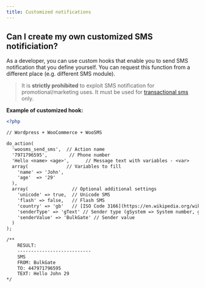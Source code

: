 ```yaml
---
title: Customized notifications
---
```


## Can I create my own customized SMS notificiation?
As a developer, you can use custom hooks that enable you to send SMS notification that you define yourself. You can request this function from a different place (e.g. different SMS module).

> It is **strictly prohibited** to exploit SMS notification for promotional/marketing uses. It must be used for [transactional sms](difference-promotional-transactional-sms.md#transactional-sms) only.

**Example of customized hook:**

``` xml
<?php

// Wordpress + WooCommerce + WooSMS

do_action(
  'woosms_send_sms',  // Action name
  '7971796595',        // Phone number
  'Hello <name> <age>',      // Message text with variables - <var>
  array(              // Variables to fill
    'name' => 'John',
    'age'  => '29'
  ), 
  array(                // Optional additional settings
    'unicode' => true,  // Unicode SMS
    'flash' => false,   // Flash SMS
    'country' => 'gb'   // [ISO Code 3166](https://en.wikipedia.org/wiki/ISO_3166-1_alpha-2#Officially_assigned_code_elements) to fill the country prefix if the phone number is in national format (UNITED KINGDOM in this case)
    'senderType' => 'gText' // Sender type (gSystem => System number, gShort => Short code, gText => Alfa sender, gOwn => Numeric sender)
    'senderValue' => 'BulkGate' // Sender value
  )
);

/** 
    RESULT:
    ---------------------------
    SMS
    FROM: BulkGate
    TO: 447971796595
    TEXT: Hello John 29
*/
```
